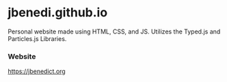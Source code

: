 # jbenedi.github.io

Personal website made using HTML, CSS, and JS. Utilizes the Typed.js and Particles.js Libraries.

### Website
https://jbenedict.org
